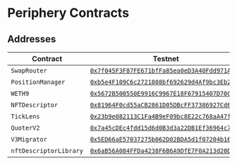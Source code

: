 # Periphery Contracts  

## Addresses

| Contract | Testnet | Mainnet |
| --- | --- | --- |
| `SwapRouter` | [`0x7f045F3F87FE671bfFa85ea0eD3A40Fdd971A30e`](https://goerli.explorer.zksync.io/address/0x7f045F3F87FE671bfFa85ea0eD3A40Fdd971A30e) | - |
|`PositionManager` | [`0xb5e4F109C6c2721808bf692629d4Af9bc3Eb219f`](https://goerli.explorer.zksync.io/address/0xb5e4F109C6c2721808bf692629d4Af9bc3Eb219f) | - |
| `WETH9` | [`0x5672B500550E9916C9967E18F67915407D70C62e`](https://goerli.explorer.zksync.io/address/0x5672B500550E9916C9967E18F67915407D70C62e) | - | 
| `NFTDescriptor` | [`0x81964F0cd55aCB2861D05DBcFF37386927Cd61b4`](https://goerli.explorer.zksync.io/address/0x81964F0cd55aCB2861D05DBcFF37386927Cd61b4) | - |
|`TickLens` | [`0x23b9e082113C1Fa4B9eF09bc8E22c768aA47fBd1`](https://goerli.explorer.zksync.io/address/0x23b9e082113C1Fa4B9eF09bc8E22c768aA47fBd1) | - |
| `QuoterV2` | [`0x7a45cDEc4fdd15d6d0B3d3a22DB1Ef36964c7E83`](https://goerli.explorer.zksync.io/address/0x7a45cDEc4fdd15d6d0B3d3a22DB1Ef36964c7E83) | - |
|  `V3Migrator` | [`0x5ED66aE57037275b062D02BDA5d1f07204b1686c`](https://goerli.explorer.zksync.io/address/0x5ED66aE57037275b062D02BDA5d1f07204b1686c) | - |
|  `nftDescriptorLibrary` | [`0x6aB56A084FFDa4238F6B6A9DfE7F0A213d20D692`](https://goerli.explorer.zksync.io/address/0x6aB56A084FFDa4238F6B6A9DfE7F0A213d20D692) | - |